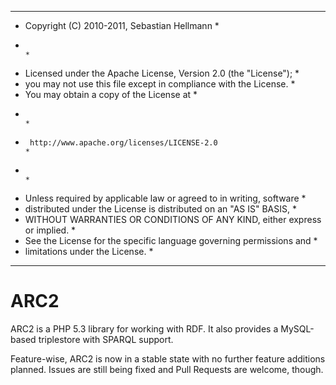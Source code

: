 ******************************************************************************
*  Copyright (C) 2010-2011, Sebastian Hellmann                               *
*                                                                            *
*  Licensed under the Apache License, Version 2.0 (the "License");           *
*  you may not use this file except in compliance with the License.          *
*  You may obtain a copy of the License at                                   *
*                                                                            *
*      http://www.apache.org/licenses/LICENSE-2.0                            *
*                                                                            *
*  Unless required by applicable law or agreed to in writing, software       *
*  distributed under the License is distributed on an "AS IS" BASIS,         *
*  WITHOUT WARRANTIES OR CONDITIONS OF ANY KIND, either express or implied.  *
*  See the License for the specific language governing permissions and       *
*  limitations under the License.                                            *
******************************************************************************

ARC2
====

ARC2 is a PHP 5.3 library for working with RDF.
It also provides a MySQL-based triplestore with SPARQL support.

Feature-wise, ARC2 is now in a stable state with no further feature additions planned. 
Issues are still being fixed and Pull Requests are welcome, though.